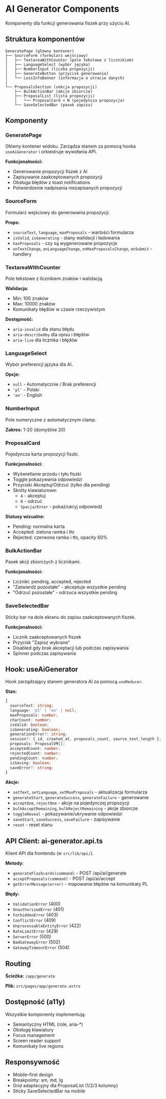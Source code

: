 # AI Generator Components

Komponenty dla funkcji generowania fiszek przy użyciu AI.

## Struktura komponentów

```
GeneratePage (główny kontener)
├── SourceForm (formularz wejściowy)
│   ├── TextareaWithCounter (pole tekstowe z licznikiem)
│   ├── LanguageSelect (wybór języka)
│   ├── NumberInput (liczba propozycji)
│   ├── GenerateButton (przycisk generowania)
│   └── LossInfoBanner (informacja o utracie danych)
│
└── ProposalsSection (sekcja propozycji)
    ├── BulkActionBar (akcje zbiorcze)
    ├── ProposalList (lista propozycji)
    │   └── ProposalCard × N (pojedyncza propozycja)
    └── SaveSelectedBar (pasek zapisu)
```

## Komponenty

### GeneratePage
Główny kontener widoku. Zarządza stanem za pomocą hooka `useAiGenerator` i orkiestruje wywołania API.

**Funkcjonalności:**
- Generowanie propozycji fiszek z AI
- Zapisywanie zaakceptowanych propozycji
- Obsługa błędów z toast notifications
- Potwierdzenie nadpisania niezapisanych propozycji

### SourceForm
Formularz wejściowy do generowania propozycji.

**Props:**
- `sourceText`, `language`, `maxProposals` - wartości formularza
- `isValid`, `isGenerating` - stany walidacji i ładowania
- `hasProposals` - czy są wygenerowane propozycje
- `onTextChange`, `onLanguageChange`, `onMaxProposalsChange`, `onSubmit` - handlery

### TextareaWithCounter
Pole tekstowe z licznikiem znaków i walidacją.

**Walidacja:**
- Min: 100 znaków
- Max: 10000 znaków
- Komunikaty błędów w czasie rzeczywistym

**Dostępność:**
- `aria-invalid` dla stanu błędu
- `aria-describedby` dla opisu i błędów
- `aria-live` dla licznika i błędów

### LanguageSelect
Wybór preferencji języka dla AI.

**Opcje:**
- `null` - Automatycznie / Brak preferencji
- `'pl'` - Polski
- `'en'` - English

### NumberInput
Pole numeryczne z automatycznym clamp.

**Zakres:** 1-20 (domyślnie 20)

### ProposalCard
Pojedyncza karta propozycji fiszki.

**Funkcjonalności:**
- Wyświetlanie przodu i tyłu fiszki
- Toggle pokazywania odpowiedzi
- Przyciski Akceptuj/Odrzuć (tylko dla pending)
- Skróty klawiaturowe:
  - `A` - akceptuj
  - `R` - odrzuć
  - `Spacja/Enter` - pokaż/ukryj odpowiedź

**Statusy wizualne:**
- Pending: normalna karta
- Accepted: zielona ramka i tło
- Rejected: czerwona ramka i tło, opacity 60%

### BulkActionBar
Pasek akcji zbiorczych z licznikami.

**Funkcjonalności:**
- Liczniki: pending, accepted, rejected
- "Zatwierdź pozostałe" - akceptuje wszystkie pending
- "Odrzuć pozostałe" - odrzuca wszystkie pending

### SaveSelectedBar
Sticky bar na dole ekranu do zapisu zaakceptowanych fiszek.

**Funkcjonalności:**
- Licznik zaakceptowanych fiszek
- Przycisk "Zapisz wybrane"
- Disabled gdy brak akceptacji lub podczas zapisywania
- Spinner podczas zapisywania

## Hook: useAiGenerator

Hook zarządzający stanem generatora AI za pomocą `useReducer`.

**Stan:**
```typescript
{
  sourceText: string;
  language: 'pl' | 'en' | null;
  maxProposals: number;
  charCount: number;
  isValid: boolean;
  isGenerating: boolean;
  generationError?: string;
  session?: { id, created_at, proposals_count, source_text_length };
  proposals: ProposalVM[];
  acceptedCount: number;
  rejectedCount: number;
  pendingCount: number;
  isSaving: boolean;
  saveError?: string;
}
```

**Akcje:**
- `setText`, `setLanguage`, `setMaxProposals` - aktualizacja formularza
- `generateStart`, `generateSuccess`, `generateFailure` - generowanie
- `acceptOne`, `rejectOne` - akcje na pojedynczej propozycji
- `bulkAcceptRemaining`, `bulkRejectRemaining` - akcje zbiorcze
- `toggleReveal` - pokazywanie/ukrywanie odpowiedzi
- `saveStart`, `saveSuccess`, `saveFailure` - zapisywanie
- `reset` - reset stanu

## API Client: ai-generator.api.ts

Klient API dla frontendu (w `src/lib/api/`).

**Metody:**
- `generateFlashcards(command)` - POST /api/ai/generate
- `acceptProposals(command)` - POST /api/ai/accept
- `getErrorMessage(error)` - mapowanie błędów na komunikaty PL

**Błędy:**
- `ValidationError` (400)
- `UnauthorizedError` (401)
- `ForbiddenError` (403)
- `ConflictError` (409)
- `UnprocessableEntityError` (422)
- `RateLimitError` (429)
- `ServerError` (500)
- `BadGatewayError` (502)
- `GatewayTimeoutError` (504)

## Routing

**Ścieżka:** `/app/generate`

**Plik:** `src/pages/app/generate.astro`

## Dostępność (a11y)

Wszystkie komponenty implementują:
- Semantyczny HTML (role, aria-*)
- Obsługę klawiatury
- Focus management
- Screen reader support
- Komunikaty live regions

## Responsywność

- Mobile-first design
- Breakpointy: sm, md, lg
- Grid adaptacyjny dla ProposalList (1/2/3 kolumny)
- Sticky SaveSelectedBar na mobile

